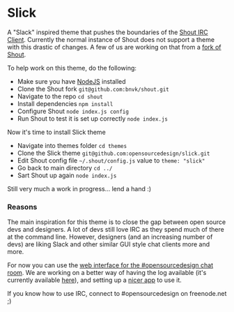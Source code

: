 # Slick

A "Slack" inspired theme that pushes the boundaries of the [Shout IRC Client](http://shout-irc.com). Currently the normal instance of Shout does not support a theme with this drastic of changes. A few of us are working on that from a [fork of Shout](https://github.com/bnvk/shout).

To help work on this theme, do the following:

* Make sure you have [NodeJS](http://nodejs.org) installed
* Clone the Shout fork `git@github.com:bnvk/shout.git`
* Navigate to the repo `cd shout`
* Install dependencies `npm install`
* Configure Shout `node index.js config`
* Run Shout to test it is set up correctly `node index.js`

Now it's time to install Slick theme

* Navigate into themes folder `cd themes`
* Clone the Slick theme `git@github.com:opensourcedesign/slick.git`
* Edit Shout config file `~/.shout/config.js` value to `theme: "slick"`
* Go back to main directory `cd ../`
* Sart Shout up again `node index.js`

Still very much a work in progress... lend a hand :)


### Reasons

The main inspiration for this theme is to close the gap between open source devs and designers. A lot of devs still love IRC as they spend much of there at the command line. However, designers (and an increasing number of devs) are liking Slack and other similar GUI style chat clients more and more.

For now you can use the [web interface for the #opensourcedesign chat room](https://webchat.freenode.net/?channels=opensourcedesign). We are working on a better way of having the log available (it's currently available [here](https://botbot.me/freenode/opensourcedesign/)), and setting up a [nicer app](http://shout-irc.com/) to use it.

If you know how to use IRC, connect to #opensourcedesign on freenode.net ;)
